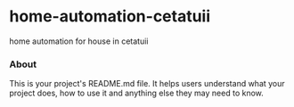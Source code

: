 home-automation-cetatuii
========================

home automation for house in cetatuii

### About

This is your project's README.md file. It helps users understand what your
project does, how to use it and anything else they may need to know.